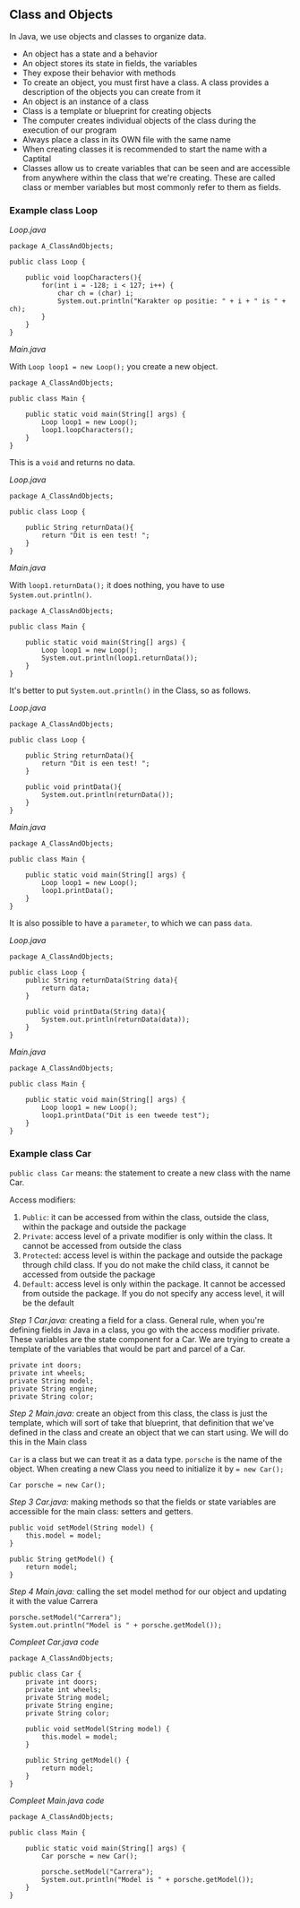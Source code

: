 ## Class and Objects

In Java, we use objects and classes to organize data.

- An object has a state and a behavior
- An object stores its state in fields, the variables
- They expose their behavior with methods
- To create an object, you must first have a class. A class provides a description of the objects you can create from it
- An object is an instance of a class  
- Class is a template or blueprint for creating objects
- The computer creates individual objects of the class during the execution of our program
- Always place a class in its OWN file with the same name
- When creating classes it is recommended to start the name with a Captital
- Classes allow us to create variables that can be seen and are accessible from anywhere within the class that we're creating. These are called class or member variables but most commonly refer to them as fields.

### Example class Loop

<i>Loop.java</i>

    package A_ClassAndObjects;
    
    public class Loop {
    
        public void loopCharacters(){
            for(int i = -128; i < 127; i++) {
                char ch = (char) i;
                System.out.println("Karakter op positie: " + i + " is " + ch);
            }
        }
    }

<i>Main.java</i>

With `Loop loop1 = new Loop();` you create a new object.

    package A_ClassAndObjects;
    
    public class Main {
    
        public static void main(String[] args) {
            Loop loop1 = new Loop();
            loop1.loopCharacters();
        }
    }

This is a `void` and returns no data. 

<i>Loop.java</i>

    package A_ClassAndObjects;
    
    public class Loop {
    
        public String returnData(){
            return "Dit is een test! ";
        }
    }

<i>Main.java</i>

With `loop1.returnData();` it does nothing, you have to use `System.out.println()`.

    package A_ClassAndObjects;
    
    public class Main {
    
        public static void main(String[] args) {
            Loop loop1 = new Loop();
            System.out.println(loop1.returnData());
        }
    }

It's better to put `System.out.println()` in the Class, so as follows.

<i>Loop.java</i>

    package A_ClassAndObjects;
    
    public class Loop {
    
        public String returnData(){
            return "Dit is een test! ";
        }
        
        public void printData(){
            System.out.println(returnData());
        }
    }

<i>Main.java</i>

    package A_ClassAndObjects;
    
    public class Main {
    
        public static void main(String[] args) {
            Loop loop1 = new Loop();
            loop1.printData();
        }
    }

It is also possible to have a `parameter`, to which we can pass `data`.

<i>Loop.java</i>

    package A_ClassAndObjects;
    
    public class Loop {
        public String returnData(String data){
            return data;
        }
    
        public void printData(String data){
            System.out.println(returnData(data));
        }
    }

<i>Main.java</i>

    package A_ClassAndObjects;
    
    public class Main {
    
        public static void main(String[] args) {
            Loop loop1 = new Loop();
            loop1.printData("Dit is een tweede test");
        }
    }

### Example class Car

`public class Car` means: the statement to create a new class with the name Car.

Access modifiers:
1. `Public`: it can be accessed from within the class, outside the class, within the package and outside the package
2. `Private`: access level of a private modifier is only within the class. It cannot be accessed from outside the class
3. `Protected`: access level is within the package and outside the package through child class. If you do not make the child class, it cannot be accessed from outside the package
4. `Default`: access level is only within the package. It cannot be accessed from outside the package. If you do not specify any access level, it will be the default

<i>Step 1 Car.java:</i> creating a field for a class. General rule, when you're defining fields in Java in a class, you go with the access modifier private. These variables are the state component for a Car. We are trying to create a template of the variables that would be part and parcel of a Car.

    private int doors;
    private int wheels;
    private String model;
    private String engine;
    private String color;

<i>Step 2 Main.java:</i> create an object from this class, the class is just the template, which will sort of take that blueprint, that definition that we've defined in the class and create an object that we can start using. We will do this in the Main class

`Car` is a class but we can treat it as a data type. `porsche` is the name of the object. When creating a new Class you need to initialize it by `= new Car();`

    Car porsche = new Car();

<i>Step 3 Car.java:</i> making methods so that the fields or state variables are accessible for the main class: setters and getters.

    public void setModel(String model) {
        this.model = model;
    }

    public String getModel() {
        return model;
    }

<i>Step 4 Main.java:</i> calling the set model method for our object and updating it with the value Carrera

    porsche.setModel("Carrera");
    System.out.println("Model is " + porsche.getModel());

<i>Compleet Car.java code</i>

    package A_ClassAndObjects;
    
    public class Car {       
        private int doors;
        private int wheels;
        private String model;
        private String engine;
        private String color;

        public void setModel(String model) {
            this.model = model;
        }
    
        public String getModel() {
            return model;
        }
    }

<i>Compleet Main.java code</i>

    package A_ClassAndObjects;
    
    public class Main {
    
        public static void main(String[] args) {
            Car porsche = new Car();
    
            porsche.setModel("Carrera");
            System.out.println("Model is " + porsche.getModel());
        }
    }